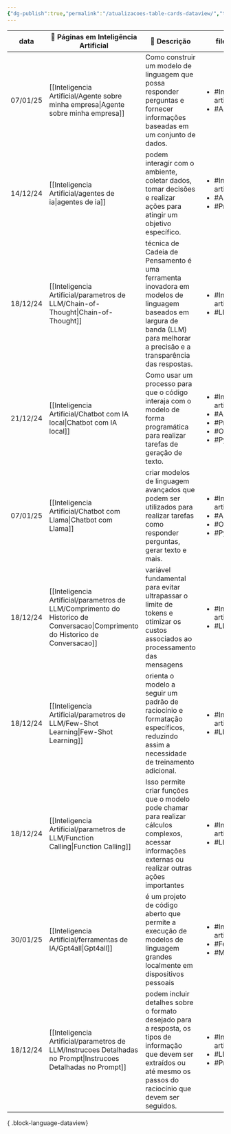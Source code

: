 ```yaml
---
{"dg-publish":true,"permalink":"/atualizacoes-table-cards-dataview/","title":"Atualizações table cards","metatags":{"description":"Atualizações recentes"},"contentClasses":"cards","updated":"2025-03-04T17:38:04.850-03:00"}
---
```



| data     | 🤖 Páginas em Inteligência Artificial                                                                                             | 📄 Descrição                                                                                                                                                                    | file.etags                                                                                                  |
| -------- | --------------------------------------------------------------------------------------------------------------------------------- | ------------------------------------------------------------------------------------------------------------------------------------------------------------------------------- | ----------------------------------------------------------------------------------------------------------- |
| 07/01/25 | [[Inteligencia Artificial/Agente sobre minha empresa\|Agente sobre minha empresa]]                                             | Como construir um modelo de linguagem que possa responder perguntas e fornecer informações baseadas em um conjunto de dados.                                                    | <ul><li>#Inteligencia-artificial</li><li>#Agentes</li></ul>                                                 |
| 14/12/24 | [[Inteligencia Artificial/agentes de ia\|agentes de ia]]                                                                       | podem interagir com o ambiente, coletar dados, tomar decisões e realizar ações para atingir um objetivo específico.                                                             | <ul><li>#Inteligencia-artificial</li><li>#Agentes</li><li>#Prompt</li></ul>                                 |
| 18/12/24 | [[Inteligencia Artificial/parametros de LLM/Chain-of-Thought\|Chain-of-Thought]]                                               | técnica de Cadeia de Pensamento é uma ferramenta inovadora em modelos de linguagem baseados em largura de banda (LLM) para melhorar a precisão e a transparência das respostas. | <ul><li>#Inteligencia-artificial</li><li>#LLM</li></ul>                                                     |
| 21/12/24 | [[Inteligencia Artificial/Chatbot com IA local\|Chatbot com IA local]]                                                         | Como usar um processo para que o código interaja com o modelo de forma programática para realizar tarefas de geração de texto.                                                  | <ul><li>#Inteligencia-artificial</li><li>#Agentes</li><li>#Prompt</li><li>#Ollama</li><li>#Python</li></ul> |
| 07/01/25 | [[Inteligencia Artificial/Chatbot com Llama\|Chatbot com Llama]]                                                               | criar modelos de linguagem avançados que podem ser utilizados para realizar tarefas como responder perguntas, gerar texto e mais.                                               | <ul><li>#Inteligencia-artificial</li><li>#Agentes</li><li>#Ollama</li><li>#Python</li></ul>                 |
| 18/12/24 | [[Inteligencia Artificial/parametros de LLM/Comprimento do Historico de Conversacao\|Comprimento do Historico de Conversacao]] | variável fundamental para evitar ultrapassar o limite de tokens e otimizar os custos associados ao processamento das mensagens                                                  | <ul><li>#Inteligencia-artificial</li><li>#LLM</li></ul>                                                     |
| 18/12/24 | [[Inteligencia Artificial/parametros de LLM/Few-Shot Learning\|Few-Shot Learning]]                                             | orienta o modelo a seguir um padrão de raciocínio e formatação específicos, reduzindo assim a necessidade de treinamento adicional.                                             | <ul><li>#Inteligencia-artificial</li><li>#LLM</li></ul>                                                     |
| 18/12/24 | [[Inteligencia Artificial/parametros de LLM/Function Calling\|Function Calling]]                                               | Isso permite criar funções que o modelo pode chamar para realizar cálculos complexos, acessar informações externas ou realizar outras ações importantes                         | <ul><li>#Inteligencia-artificial</li><li>#LLM</li></ul>                                                     |
| 30/01/25 | [[Inteligencia Artificial/ferramentas de IA/Gpt4all\|Gpt4all]]                                                                 | é um projeto de código aberto que permite a execução de modelos de linguagem grandes localmente em dispositivos pessoais                                                        | <ul><li>#Inteligencia-artificial</li><li>#Ferramentas</li><li>#Modelos</li></ul>                            |
| 18/12/24 | [[Inteligencia Artificial/parametros de LLM/Instrucoes Detalhadas no Prompt\|Instrucoes Detalhadas no Prompt]]                 | podem incluir detalhes sobre o formato desejado para a resposta, os tipos de informação que devem ser extraídos ou até mesmo os passos do raciocínio que devem ser seguidos.    | <ul><li>#Inteligencia-artificial</li><li>#LLM</li><li>#Prompt</li></ul>                                     |

{ .block-language-dataview}
